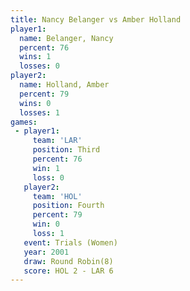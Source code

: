 ```yaml
---
title: Nancy Belanger vs Amber Holland
player1:               
  name: Belanger, Nancy
  percent: 76          
  wins: 1              
  losses: 0            
player2:               
  name: Holland, Amber 
  percent: 79          
  wins: 0              
  losses: 1            
games:
 - player1:         
     team: 'LAR'    
     position: Third
     percent: 76    
     win: 1         
     loss: 0        
   player2:          
     team: 'HOL'     
     position: Fourth
     percent: 79     
     win: 0          
     loss: 1         
   event: Trials (Women)
   year: 2001           
   draw: Round Robin(8) 
   score: HOL 2 - LAR 6 
---
```

